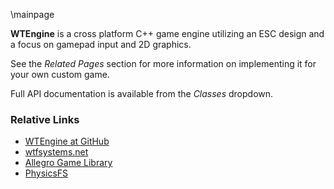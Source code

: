 \mainpage

__WTEngine__ is a cross platform C++ game engine utilizing an ESC design and a focus on gamepad input and 2D graphics.

See the *Related Pages* section for more information on implementing it for your own custom game.

Full API documentation is available from the *Classes* dropdown.

### Relative Links
- [WTEngine at GitHub](https://github.com/wtfsystems/wtengine)
- [wtfsystems.net](https://www.wtfsystems.net)
- [Allegro Game Library](https://liballeg.org/)
- [PhysicsFS](https://www.icculus.org/physfs/)
